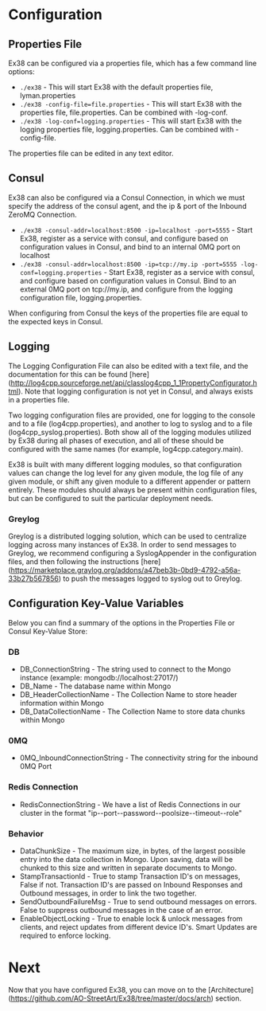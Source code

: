 # Configuration
## Properties File

Ex38 can be configured via a properties file, which has a few command line options:

* `./ex38` - This will start Ex38 with the default properties file, lyman.properties
* `./ex38 -config-file=file.properties` - This will start Ex38 with the properties file, file.properties.  Can be combined with -log-conf.
* `./ex38 -log-conf=logging.properties` - This will start Ex38 with the logging properties file, logging.properties.  Can be combined with -config-file.

The properties file can be edited in any text editor.

## Consul

Ex38 can also be configured via a Consul Connection, in which we must specify the address of the consul agent, and the ip & port of the Inbound ZeroMQ Connection.

* `./ex38 -consul-addr=localhost:8500 -ip=localhost -port=5555` - Start Ex38, register as a service with consul, and configure based on configuration values in Consul, and bind to an internal 0MQ port on localhost
* `./ex38 -consul-addr=localhost:8500 -ip=tcp://my.ip -port=5555 -log-conf=logging.properties` - Start Ex38, register as a service with consul, and configure based on configuration values in Consul.  Bind to an external 0MQ port on tcp://my.ip, and configure from the logging configuration file, logging.properties.

When configuring from Consul the keys of the properties file are equal to the expected keys in Consul.

## Logging

The Logging Configuration File can also be edited with a text file, and the documentation for this can be found [here] (http://log4cpp.sourceforge.net/api/classlog4cpp_1_1PropertyConfigurator.html).  Note that logging configuration is not yet in Consul, and always exists in a properties file.

Two logging configuration files are provided, one for logging to the console and to a file (log4cpp.properties), and another to log to syslog and to a file (log4cpp_syslog.properties).  Both show all of the logging modules utilized by Ex38 during all phases of execution, and all of these should be configured with the same names (for example, log4cpp.category.main).

Ex38 is built with many different logging modules, so that configuration values can change the log level for any given module, the log file of any given module, or shift any given module to a different appender or pattern entirely.  These modules should always be present within configuration files, but can be configured to suit the particular deployment needs.

### Greylog
Greylog is a distributed logging solution, which can be used to centralize logging across many instances of Ex38.  In order to send messages to Greylog, we recommend configuring a SyslogAppender in the configuration files, and then following the instructions [here] (https://marketplace.graylog.org/addons/a47beb3b-0bd9-4792-a56a-33b27b567856) to push the messages logged to syslog out to Greylog.

## Configuration Key-Value Variables

Below you can find a summary of the options in the Properties File or Consul Key-Value Store:

### DB
* DB_ConnectionString - The string used to connect to the Mongo instance (example: mongodb://localhost:27017/)
* DB_Name - The database name within Mongo
* DB_HeaderCollectionName - The Collection Name to store header information within Mongo
* DB_DataCollectionName - The Collection Name to store data chunks within Mongo

### 0MQ
* 0MQ_InboundConnectionString - The connectivity string for the inbound 0MQ Port

### Redis Connection
* RedisConnectionString - We have a list of Redis Connections in our cluster in the format "ip--port--password--poolsize--timeout--role"

### Behavior
* DataChunkSize - The maximum size, in bytes, of the largest possible entry into the data collection in Mongo.  Upon saving, data will be chunked to this size and written in separate documents to Mongo.
* StampTransactionId - True to stamp Transaction ID's on messages, False if not.  Transaction ID's are passed on Inbound Responses and Outbound messages, in order to link the two together.
* SendOutboundFailureMsg - True to send outbound messages on errors.  False to suppress outbound messages in the case of an error.
* EnableObjectLocking - True to enable lock & unlock messages from clients, and reject updates from different device ID's.  Smart Updates are required to enforce locking.

# Next
Now that you have configured Ex38, you can move on to the [Architecture] (https://github.com/AO-StreetArt/Ex38/tree/master/docs/arch) section.
